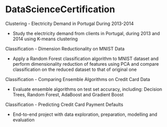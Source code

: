# DataScienceCertification

Clustering - Electricity Demand in Portugal During 2013-2014	
* Study the electricity demand from clients in Portugal, during 2013 and 2014 using K-means clustering	

Classification - Dimension Reductionality on MNIST Data	
* Apply a Random Forest classification algorithm to MNIST dataset and perform dimensionality reduction of features using PCA and compare classification on the reduced dataset to that of original one

Classification - Comparing Ensemble Algorithms on Credit Card Data
* Evaluate ensemble algorithms on test set accuracy, including: Decision Trees, Random Forest, AdaBoost and Gradient Boost

Classification - Predicting Credit Card Payment Defaults
* End-to-end project with data exploration, preparation, modelling and evaluation
